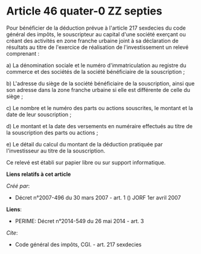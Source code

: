 # Article 46 quater-0 ZZ septies

Pour bénéficier de la déduction prévue à l'article 217 sexdecies du code général des impôts, le souscripteur au capital d'une
société exerçant ou créant des activités en zone franche urbaine joint à sa déclaration de résultats au titre de l'exercice
de réalisation de l'investissement un relevé comprenant : 

a) La dénomination sociale et le numéro d'immatriculation au registre du commerce et des sociétés de la société bénéficiaire
de la souscription ; 

b) L'adresse du siège de la société bénéficiaire de la souscription, ainsi que son adresse dans la zone franche urbaine si
elle est différente de celle du siège ; 

c) Le nombre et le numéro des parts ou actions souscrites, le montant et la date de leur souscription ; 

d) Le montant et la date des versements en numéraire effectués au titre de la souscription des parts ou actions ; 

e) Le détail du calcul du montant de la déduction pratiquée par l'investisseur au titre de la souscription. 

Ce relevé est établi sur papier libre ou sur support informatique.

**Liens relatifs à cet article**

_Créé par_:

  - Décret n°2007-496 du 30 mars 2007 - art. 1 () JORF 1er avril 2007

**Liens**:

  - PERIME: Décret n°2014-549 du 26 mai 2014 - art. 3

_Cite_:

  - Code général des impôts, CGI. - art. 217 sexdecies
